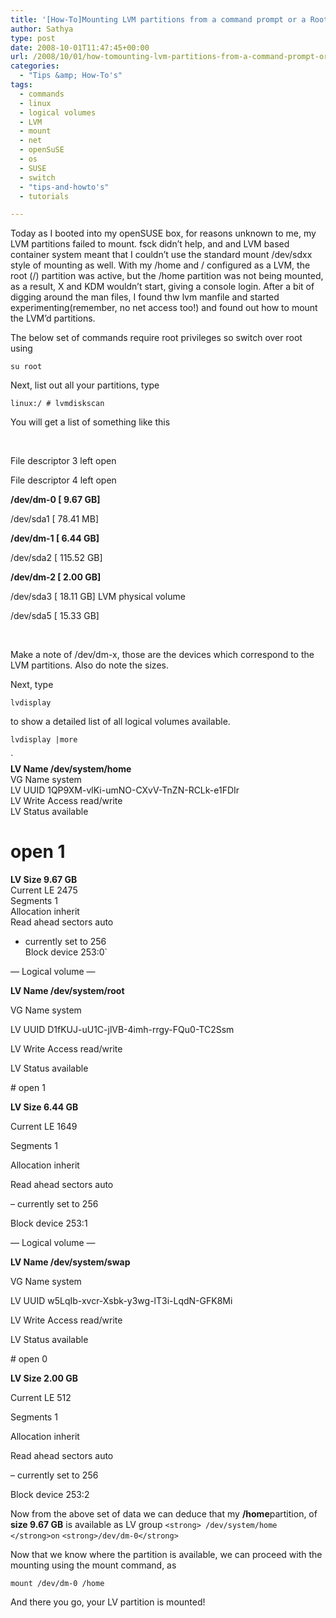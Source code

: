 ```yaml
---
title: '[How-To]Mounting LVM partitions from a command prompt or a Root Shell'
author: Sathya
type: post
date: 2008-10-01T11:47:45+00:00
url: /2008/10/01/how-tomounting-lvm-partitions-from-a-command-prompt-or-a-root-shell/
categories:
  - "Tips &amp; How-To's"
tags:
  - commands
  - linux
  - logical volumes
  - LVM
  - mount
  - net
  - openSuSE
  - os
  - SUSE
  - switch
  - "tips-and-howto's"
  - tutorials

---
```

Today as I booted into my openSUSE box, for reasons unknown to me, my LVM partitions failed to mount. fsck didn&#8217;t help, and and LVM based container system meant that I couldn&#8217;t use the standard mount /dev/sdxx style of mounting as well. With my /home and / configured as a LVM, the root (/) partition was active, but the /home partition was not being mounted, as a result, X and KDM wouldn&#8217;t start, giving a console login. After a bit of digging around the man files, I found thw lvm manfile and started experimenting(remember, no net access too!) and found out how to mount the LVM&#8217;d partitions.

<!--more-->

The below set of commands require root privileges so switch over root using
  
`su root`
  
Next, list out all your partitions, type

`linux:/ # lvmdiskscan`

You will get a list of something like this

&nbsp;

File descriptor 3 left open
  
File descriptor 4 left open
  
 **/dev/dm-0 [ 9.67 GB]**
  
/dev/sda1 [ 78.41 MB]
  
 **/dev/dm-1 [ 6.44 GB]**
  
/dev/sda2 [ 115.52 GB]
  
 **/dev/dm-2 [ 2.00 GB]**
  
/dev/sda3 [ 18.11 GB] LVM physical volume
  
/dev/sda5 [ 15.33 GB]

&nbsp;

Make a note of /dev/dm-x, those are the devices which correspond to the LVM partitions. Also do note the sizes.

Next, type

`lvdisplay`

to show a detailed list of all logical volumes available.

`lvdisplay |more`

`<br />
<strong>LV Name /dev/system/home</strong><br />
VG Name system<br />
LV UUID 1QP9XM-vlKi-umNO-CXvV-TnZN-RCLk-e1FDIr<br />
LV Write Access read/write<br />
LV Status available<br />
# open 1<br />
<strong>LV Size 9.67 GB</strong><br />
Current LE 2475<br />
Segments 1<br />
Allocation inherit<br />
Read ahead sectors auto<br />
- currently set to 256<br />
Block device 253:0`

&#8212; Logical volume &#8212;
  
**LV Name /dev/system/root**
  
VG Name system
  
LV UUID D1fKUJ-uU1C-jlVB-4imh-rrgy-FQu0-TC2Ssm
  
LV Write Access read/write
  
LV Status available
  
\# open 1

**LV Size 6.44 GB**
  
Current LE 1649
  
Segments 1
  
Allocation inherit
  
Read ahead sectors auto
  
&#8211; currently set to 256
  
Block device 253:1

&#8212; Logical volume &#8212;
  
**LV Name /dev/system/swap**
  
VG Name system
  
LV UUID w5LqIb-xvcr-Xsbk-y3wg-lT3i-LqdN-GFK8Mi
  
LV Write Access read/write
  
LV Status available
  
\# open 0
  
**LV Size 2.00 GB**
  
Current LE 512
  
Segments 1
  
Allocation inherit
  
Read ahead sectors auto
  
&#8211; currently set to 256
  
Block device 253:2
  
Now from the above set of data we can deduce that my **/home**partition, of **size 9.67 GB** is available as LV group `<strong> /dev/system/home </strong>on` `<strong>/dev/dm-0</strong>`

Now that we know where the partition is available, we can proceed with the mounting using the mount command, as
  
`mount /dev/dm-0 /home`
  
And there you go, your LV partition is mounted!